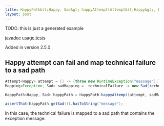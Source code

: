 ```yaml
---
title: HappyPath&lt;Happy, Sad&gt; happyAttempt(Attempt&lt;Happy&gt;, Exception, Sad&gt;)
layout: post
---
```

TODO: this is just a generated example

[javadoc](https://oss.sonatype.org/service/local/repositories/releases/archive/io/github/theangrydev/business-flows/10.3.0/business-flows-10.3.0-javadoc.jar/!/io/github/theangrydev/businessflows/HappyPath.html#happyAttempt-io.github.theangrydev.businessflows.Attempt-io.github.theangrydev.businessflows.Mapping-) [usage tests](https://github.com/theangrydev/business-flows/blob/master/src/test/java/api/usage/happypath/HappyAttemptWithFailureMappingTest.java)

Added in version 2.5.0


## Happy attempt can fail and map technical failure to a sad path
```java
Attempt<Happy> attempt = () -> {throw new RuntimeException("message");};
Mapping<Exception, Sad> sadMapping =  technicalFailure -> new Sad(technicalFailure.getMessage());

HappyPath<Happy, Sad> happyPath = HappyPath.happyAttempt(attempt, sadMapping);

assertThat(happyPath.getSad()).hasToString("message");
```
In this case, the technical failure is mapped to a sad path that contains the exception message.

